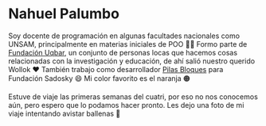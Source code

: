 # Nahuel Palumbo

Soy docente de programación en algunas facultades nacionales como UNSAM, principalmente en materias iniciales de POO :teacher: 
Formo parte de [Fundación Uqbar](http://uqbar.org/), un conjunto de personas locas que hacemos cosas relacionadas con la investigación y educación, de ahí salió nuestro querido Wollok :heart: 
También trabajo como desarrollador [Pilas Bloques](https://pilasbloques.program.ar/) para Fundación Sadosky :smile: 
Mi color favorito es el naranja :orange_circle: 

Estuve de viaje las primeras semanas del cuatri, por eso no nos conocemos aún, pero espero que lo podamos hacer pronto. Les dejo una foto de mi viaje intentando avistar ballenas :whale: 
